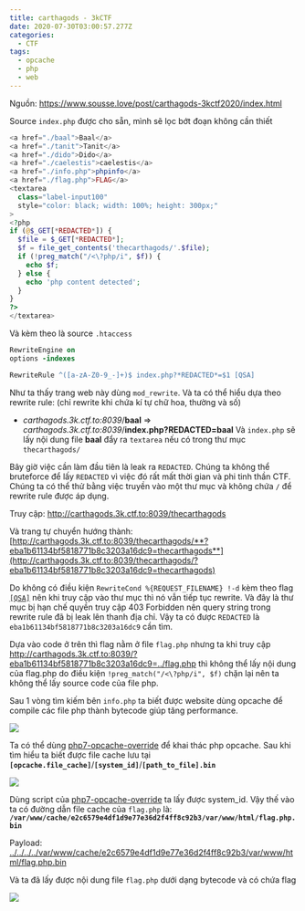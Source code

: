 ```yaml
---
title: carthagods - 3kCTF
date: 2020-07-30T03:00:57.277Z
categories:
  - CTF
tags:
  - opcache
  - php
  - web
---
```

Nguồn: <https://www.sousse.love/post/carthagods-3kctf2020/index.html>

Source `index.php` được cho sẵn, mình sẽ lọc bớt đoạn không cần thiết

```php
<a href="./baal">Baal</a>
<a href="./tanit">Tanit</a>
<a href="./dido">Dido</a>
<a href="./caelestis">caelestis</a>
<a href="./info.php">phpinfo</a>
<a href="./flag.php">FLAG</a>
<textarea
  class="label-input100"
  style="color: black; width: 100%; height: 300px;"
>
<?php
if (@$_GET[*REDACTED*]) {
  $file = $_GET[*REDACTED*];
  $f = file_get_contents('thecarthagods/'.$file);
  if (!preg_match("/<\?php/i", $f)) {
    echo $f;
  } else {
    echo 'php content detected';
  }
}
?>
</textarea>
```

Và kèm theo là source `.htaccess` 

```apache
RewriteEngine on
options -indexes

RewriteRule ^([a-zA-Z0-9_-]+)$ index.php?*REDACTED*=$1 [QSA]
```

Như ta thấy trang web này dùng `mod_rewrite`. Và ta có thể hiểu dựa theo rewrite rule: (chỉ rewrite khi chứa kí tự chữ hoa, thường và số)

* *carthagods.3k.ctf.to:8039*/**baal** => *carthagods.3k.ctf.to:8039*/**index.php?REDACTED=baal**
  Và `index.php` sẽ lấy nội dung file **baal** đẩy ra `textarea` nếu có trong thư mục `thecarthagods/`

Bây giờ việc cần làm đầu tiên là leak ra `REDACTED`. Chúng ta không thể bruteforce để lấy `REDACTED` vì việc đó rất mất thời gian và phi tinh thần CTF. Chúng ta có thể thử bằng việc truyền vào một thư mục và không chứa `/` để rewrite rule được áp dụng.

Truy cập: <http://carthagods.3k.ctf.to:8039/thecarthagods>

Và trang tự chuyển hướng thành: [http://carthagods.3k.ctf.to:8039/thecarthagods/**?eba1b61134bf5818771b8c3203a16dc9=thecarthagods**](http://carthagods.3k.ctf.to:8039/thecarthagods/?eba1b61134bf5818771b8c3203a16dc9=thecarthagods)

Do không có điều kiện `RewriteCond %{REQUEST_FILENAME} !-d` kèm theo flag [`[QSA]`](https://httpd.apache.org/docs/current/rewrite/flags.html#flag_qsa) nên khi truy cập vào thư mục thì nó vẫn tiếp tục rewrite. Và đây là thư mục bị hạn chế quyền truy cập 403 Forbidden nên query string trong rewrite rule đã bị leak lên thanh địa chỉ. Vậy ta có được `REDACTED` là `eba1b61134bf5818771b8c3203a16dc9` cần tìm.

Dựa vào code ở trên thì flag nằm ở file `flag.php` nhưng ta khi truy cập <http://carthagods.3k.ctf.to:8039/?eba1b61134bf5818771b8c3203a16dc9=../flag.php> thì không thể lấy nội dung của flag.php do điều kiện `!preg_match("/<\?php/i", $f)` chặn lại nên ta không thể lấy source code của file php.

Sau 1 vòng tìm kiếm bên `info.php` ta biết được website dùng opcache để compile các file php thành bytecode giúp tăng performance.

![](/img/2020-07-30_11-37.png)

Ta có thể dùng [php7-opcache-override](https://github.com/GoSecure/php7-opcache-override) để khai thác php opcache. Sau khi tìm hiểu ta biết được file cache lưu tại **`[opcache.file_cache]`**/**`[system_id]`**/**`[path_to_file].bin`**

![](/img/2020-07-30_11-56.png)

Dùng script của [php7-opcache-override](https://github.com/GoSecure/php7-opcache-override) ta lấy được system_id. Vậy thế vào ta có đường dẫn file cache của `flag.php` là: **`/var/www/cache/e2c6579e4df1d9e77e36d2f4ff8c92b3/var/www/html/flag.php.bin`**

Payload: [../../../../var/www/cache/e2c6579e4df1d9e77e36d2f4ff8c92b3/var/www/html/flag.php.bin](http://carthagods.3k.ctf.to:8039/?eba1b61134bf5818771b8c3203a16dc9=../../../../var/www/cache/e2c6579e4df1d9e77e36d2f4ff8c92b3/var/www/html/flag.php.bin)

Và ta đã lấy được nội dung file `flag.php` dưới dạng bytecode và có chứa flag

![](/img/2020-07-30_12-13.png)